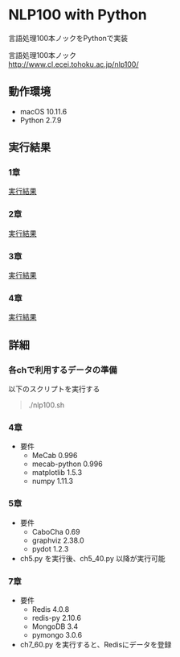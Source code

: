 NLP100 with Python
===

言語処理100本ノックをPythonで実装  

言語処理100本ノック  
http://www.cl.ecei.tohoku.ac.jp/nlp100/  

## 動作環境
- macOS 10.11.6
- Python 2.7.9

## 実行結果
### 1章
[実行結果](/ch1/Chapter1.ipynb)

### 2章
[実行結果](/ch2/Chapter2.ipynb)

### 3章
[実行結果](/ch3/Chapter3.ipynb)

### 4章
[実行結果](/ch4/Chapter4.ipynb)

## 詳細
### 各chで利用するデータの準備
以下のスクリプトを実行する
> ./nlp100.sh

### 4章
- 要件
  - MeCab 0.996
  - mecab-python 0.996
  - matplotlib 1.5.3
  - numpy 1.11.3

### 5章
- 要件
  - CaboCha 0.69
  - graphviz 2.38.0
  - pydot 1.2.3
- ch5.py を実行後、ch5_40.py 以降が実行可能

### 7章
- 要件
  - Redis 4.0.8
  - redis-py 2.10.6
  - MongoDB 3.4
  - pymongo 3.0.6
- ch7_60.py を実行すると、Redisにデータを登録
